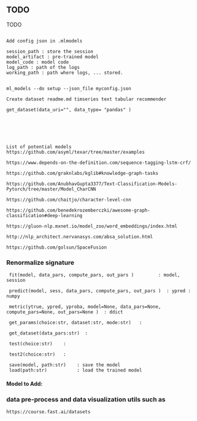 ## TODO


TODO
```

Add config json in .mlmodels 

session_path : store the session 
model_artifact : pre-trained model 
model_code : model code 
log_path : path of the logs 
working_path : path where logs, ... stored.


ml_models --do setup --json_file myconfig.json

Create dataset readme.md timseries text tabular recommender

get_dataset(data_uri="", data_type= "pandas" )






List of potential models
https://github.com/asyml/texar/tree/master/examples

https://www.depends-on-the-definition.com/sequence-tagging-lstm-crf/

https://github.com/graknlabs/kglib#knowledge-graph-tasks

https://github.com/AnubhavGupta3377/Text-Classification-Models-Pytorch/tree/master/Model_CharCNN

https://github.com/chaitjo/character-level-cnn

https://github.com/benedekrozemberczki/awesome-graph-classification#deep-learning

https://gluon-nlp.mxnet.io/model_zoo/word_embeddings/index.html

http://nlp_architect.nervanasys.com/absa_solution.html

https://github.com/golsun/SpaceFusion

```

### Renormalize signature

     fit(model, data_pars, compute_pars, out_pars )         : model, session
    
     predict(model, sess, data_pars, compute_pars, out_pars )  : ypred : numpy
    
     metric(ytrue, ypred, yproba, model=None, data_pars=None, compute_pars=None, out_pars=None )  : ddict 
    
     get_params(choice:str, dataset:str, mode:str)   : 
    
     get_dataset(data_pars:str)  : 
    
     test(choice:str)    :      
    
     test2(choice:str)   :   
    
     save(model, path:str)    : save the model
     load(path:str)           : load the trained model


#### Model to Add:





###  data pre-process and data visualization utils such as 
    https://course.fast.ai/datasets





